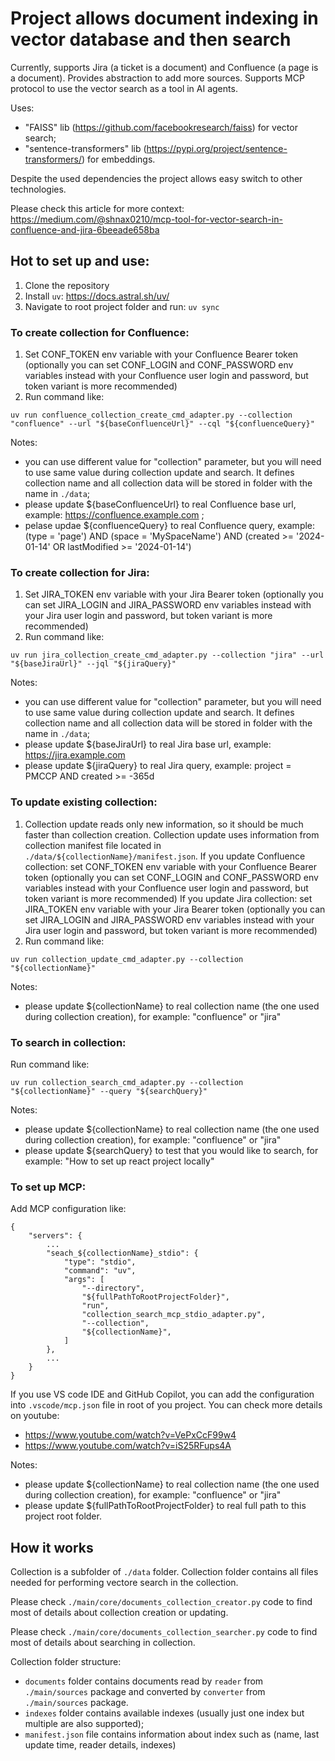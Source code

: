 # Project allows document indexing in vector database and then search

Currently, supports Jira (a ticket is a document) and Confluence (a page is a document). 
Provides abstraction to add more sources.
Supports MCP protocol to use the vector search as a tool in AI agents.

Uses:
- "FAISS" lib (https://github.com/facebookresearch/faiss) for vector search;
- "sentence-transformers" lib (https://pypi.org/project/sentence-transformers/) for embeddings.

Despite the used dependencies the project allows easy switch to other technologies.

Please check this article for more context: https://medium.com/@shnax0210/mcp-tool-for-vector-search-in-confluence-and-jira-6beeade658ba

## Hot to set up and use:

1) Clone the repository
3) Install `uv`: https://docs.astral.sh/uv/
4) Navigate to root project folder and run: `uv sync`

### To create collection for Confluence:

1) Set CONF_TOKEN env variable with your Confluence Bearer token (optionally you can set CONF_LOGIN and CONF_PASSWORD env variables instead with your Confluence user login and password, but token variant is more recommended)
2) Run command like:
```
uv run confluence_collection_create_cmd_adapter.py --collection "confluence" --url "${baseConfluenceUrl}" --cql "${confluenceQuery}"
```

Notes:
- you can use different value for "collection" parameter, but you will need to use same value during collection update and search. It defines collection name and all collection data will be stored in folder with the name in `./data`;
- please update ${baseConfluenceUrl} to real Confluence base url, example: https://confluence.example.com ;
- pelase updae ${confluenceQuery} to real Confluence query, example: (type = 'page') AND (space = 'MySpaceName') AND (created >= '2024-01-14' OR lastModified >= '2024-01-14')

### To create collection for Jira:

1) Set JIRA_TOKEN env variable with your Jira Bearer token (optionally you can set JIRA_LOGIN and JIRA_PASSWORD env variables instead with your Jira user login and password, but token variant is more recommended)
2) Run command like:
```
uv run jira_collection_create_cmd_adapter.py --collection "jira" --url "${baseJiraUrl}" --jql "${jiraQuery}"
```

Notes:
- you can use different value for "collection" parameter, but you will need to use same value during collection update and search. It defines collection name and all collection data will be stored in folder with the name in `./data`;
- please update ${baseJiraUrl} to real Jira base url, example: https://jira.example.com
- please update ${jiraQuery} to real Jira query, example: project = PMCCP AND created >= -365d

### To update existing collection:

1) Collection update reads only new information, so it should be much faster than collection creation. 
Collection update uses information from collection manifest file located in `./data/${collectionName}/manifest.json`. 
If you update Confluence collection: set CONF_TOKEN env variable with your Confluence Bearer token (optionally you can set CONF_LOGIN and CONF_PASSWORD env variables instead with your Confluence user login and password, but token variant is more recommended)
If you update Jira collection: set JIRA_TOKEN env variable with your Jira Bearer token (optionally you can set JIRA_LOGIN and JIRA_PASSWORD env variables instead with your Jira user login and password, but token variant is more recommended)
2) Run command like:
```
uv run collection_update_cmd_adapter.py --collection "${collectionName}"
```

Notes:
- please update ${collectionName} to real collection name (the one used during collection creation), for example: "confluence" or "jira"

### To search in collection:

Run command like:
```
uv run collection_search_cmd_adapter.py --collection "${collectionName}" --query "${searchQuery}"
```

Notes:
- please update ${collectionName} to real collection name (the one used during collection creation), for example: "confluence" or "jira"
- please update ${searchQuery} to test that you would like to search, for example: "How to set up react project locally"

### To set up MCP:

Add MCP configuration like:
```
{
    "servers": {
        ...
        "seach_${collectionName}_stdio": {
            "type": "stdio",
            "command": "uv",
            "args": [
                "--directory",
                "${fullPathToRootProjectFolder}",
                "run",
                "collection_search_mcp_stdio_adapter.py",
                "--collection",
                "${collectionName}",
            ]
        },
        ...
    }
}
```

If you use VS code IDE and GitHub Copilot, you can add the configuration into `.vscode/mcp.json` file in root of you project.
You can check more details on youtube:
- https://www.youtube.com/watch?v=VePxCcF99w4
- https://www.youtube.com/watch?v=iS25RFups4A

Notes:
- please update ${collectionName} to real collection name (the one used during collection creation), for example: "confluence" or "jira"
- please update ${fullPathToRootProjectFolder} to real full path to this project root folder.


## How it works

Collection is a subfolder of `./data` folder.
Collection folder contains all files needed for performing vectore search in the collection.

Please check `./main/core/documents_collection_creator.py` code to find most of details about collection creation or updating.

Please check `./main/core/documents_collection_searcher.py` code to find most of details about searching in collection.

Collection folder structure:
- `documents` folder contains documents read by `reader` from `./main/sources` package and converted by `converter` from `./main/sources` package.
- `indexes` folder contains available indexes (usually just one index but multiple are also supported);
- `manifest.json` file contains information about index such as (name, last update time, reader details, indexes)
